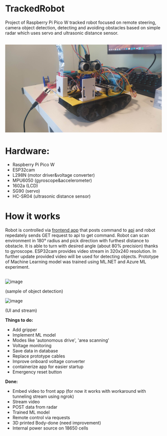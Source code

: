 # TrackedRobot
Project of Raspberry Pi Pico W tracked robot focused on remote steering, camera object detection, detecting and avoiding obstacles based on simple radar which uses servo and ultrasonic distance sensor.
##
![](https://github.com/MarcinD12/TrackedRobot/blob/master/IMG_20221013_184746.jpg)
# Hardware:
- Raspberry Pi Pico W
- ESP32cam
- L298N (motor driver&voltage converter)
- MPU6050 (gyroscope&accelerometer)
- 1602a (LCD)
- SG90 (servo)
- HC-SR04 (ultrasonic distance sensor)
 
# How it works
Robot is controlled via [frontend app](https://github.com/MarcinD12/RobotControl) that posts command to [api](https://github.com/MarcinD12/RobotApi) and robot repedately sends GET request to api to get command. Robot can scan environment in 180° radius and pick direction with furthest distance to obstacle. It is able to turn with desired angle (about 80% precision) thanks to gyroscope.
ESP32cam provides video stream in 320x240 resolution. In further update provided video will be used for detecting objects. Prototype of Machine Learning model was trained using ML.NET and Azure ML experiment.
##
![image](https://github.com/MarcinD12/TrackedRobot/assets/111440372/bfa57d74-4055-4e76-9df6-dcf26014f1f9)

 (sample of object detection)

![image](https://github.com/MarcinD12/TrackedRobot/assets/111440372/ba73de6e-e414-4005-958b-2d58e00ea18d)

 (UI and stream)

**Things to do:**
- Add gripper 
- Implement ML model
- Modes like 'autonomous drive', 'area scanning'
- Voltage monitoring
- Save data in database
- Replace prototype cables 
- Improve onboard voltage converter
- containerize app for easier startup
- Emergency reset button

**Done:**
- Embed video to front app (for now it works with workaround with tunneling stream using ngrok)
- Stream video
- POST data from radar
- Trained ML model
- Remote control via requests
- 3D printed Body-done (need improvement)
- Internal power source on 18650 cells


